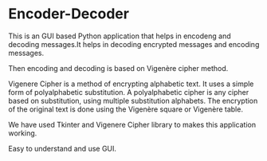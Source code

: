 # Encoder-Decoder

<p>This is an GUI based Python application that helps in encodeng and decoding messages.It helps in decoding encrypted messages and encoding messages.</p>
<p>Then encoding and decoding is based on Vigenère cipher method.</p>
<p>Vigenere Cipher is a method of encrypting alphabetic text. It uses a simple form of polyalphabetic substitution. A polyalphabetic cipher is any cipher based on substitution, using multiple substitution alphabets. The encryption of the original text is done using the Vigenère square or Vigenère table.</p>
<p>We have used Tkinter and Vigenere Cipher library to makes this application working.</p>
<p>Easy to understand and use GUI.</p>
